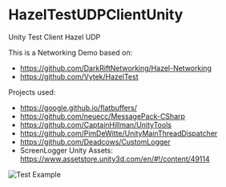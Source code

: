 # HazelTestUDPClientUnity
Unity Test Client Hazel UDP 

This is a Networking Demo based on:

- https://github.com/DarkRiftNetworking/Hazel-Networking
- https://github.com/Vytek/HazelTest

Projects used:

- https://google.github.io/flatbuffers/
- https://github.com/neuecc/MessagePack-CSharp
- https://github.com/CaptainHillman/UnityTools
- https://github.com/PimDeWitte/UnityMainThreadDispatcher
- https://github.com/Deadcows/CustomLogger
- ScreenLogger Unity Assets: https://www.assetstore.unity3d.com/en/#!/content/49114

![Test Example](https://github.com/Vytek/HazelTestUDPClientUnity/blob/master/Images/2017-08-04%2010_29_34.gif)
